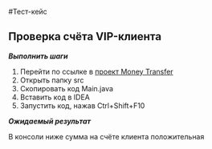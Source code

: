 #Тест-кейс
## Проверка счёта VIP-клиента ##
***Выполнить шаги***
1. Перейти по ссылке в  [проект Money Transfer]()
2. Открыть папку src
3. Скопировать код Main.java
4. Вставить код в IDEA
5. Запустить код, нажав Ctrl+Shift+F10

***Ожидаемый результат***

В консоли ниже сумма на счёте клиента положительная